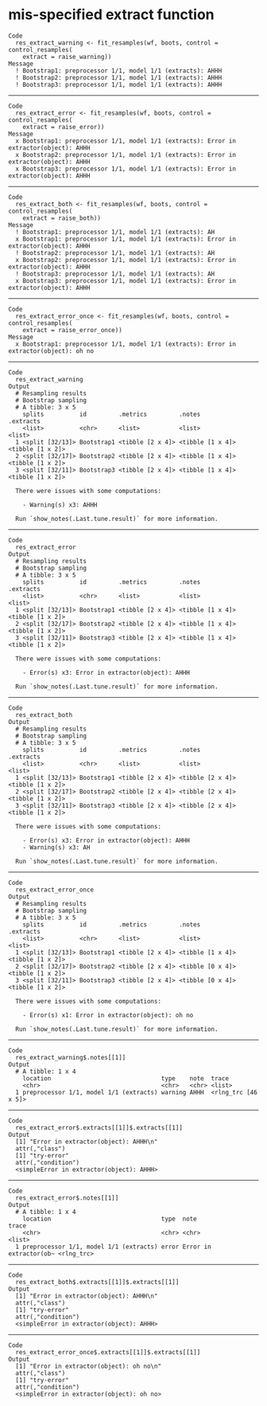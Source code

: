 # mis-specified extract function

    Code
      res_extract_warning <- fit_resamples(wf, boots, control = control_resamples(
        extract = raise_warning))
    Message
      ! Bootstrap1: preprocessor 1/1, model 1/1 (extracts): AHHH
      ! Bootstrap2: preprocessor 1/1, model 1/1 (extracts): AHHH
      ! Bootstrap3: preprocessor 1/1, model 1/1 (extracts): AHHH

---

    Code
      res_extract_error <- fit_resamples(wf, boots, control = control_resamples(
        extract = raise_error))
    Message
      x Bootstrap1: preprocessor 1/1, model 1/1 (extracts): Error in extractor(object): AHHH
      x Bootstrap2: preprocessor 1/1, model 1/1 (extracts): Error in extractor(object): AHHH
      x Bootstrap3: preprocessor 1/1, model 1/1 (extracts): Error in extractor(object): AHHH

---

    Code
      res_extract_both <- fit_resamples(wf, boots, control = control_resamples(
        extract = raise_both))
    Message
      ! Bootstrap1: preprocessor 1/1, model 1/1 (extracts): AH
      x Bootstrap1: preprocessor 1/1, model 1/1 (extracts): Error in extractor(object): AHHH
      ! Bootstrap2: preprocessor 1/1, model 1/1 (extracts): AH
      x Bootstrap2: preprocessor 1/1, model 1/1 (extracts): Error in extractor(object): AHHH
      ! Bootstrap3: preprocessor 1/1, model 1/1 (extracts): AH
      x Bootstrap3: preprocessor 1/1, model 1/1 (extracts): Error in extractor(object): AHHH

---

    Code
      res_extract_error_once <- fit_resamples(wf, boots, control = control_resamples(
        extract = raise_error_once))
    Message
      x Bootstrap1: preprocessor 1/1, model 1/1 (extracts): Error in extractor(object): oh no

---

    Code
      res_extract_warning
    Output
      # Resampling results
      # Bootstrap sampling 
      # A tibble: 3 x 5
        splits          id         .metrics         .notes           .extracts       
        <list>          <chr>      <list>           <list>           <list>          
      1 <split [32/13]> Bootstrap1 <tibble [2 x 4]> <tibble [1 x 4]> <tibble [1 x 2]>
      2 <split [32/17]> Bootstrap2 <tibble [2 x 4]> <tibble [1 x 4]> <tibble [1 x 2]>
      3 <split [32/11]> Bootstrap3 <tibble [2 x 4]> <tibble [1 x 4]> <tibble [1 x 2]>
      
      There were issues with some computations:
      
        - Warning(s) x3: AHHH
      
      Run `show_notes(.Last.tune.result)` for more information.

---

    Code
      res_extract_error
    Output
      # Resampling results
      # Bootstrap sampling 
      # A tibble: 3 x 5
        splits          id         .metrics         .notes           .extracts       
        <list>          <chr>      <list>           <list>           <list>          
      1 <split [32/13]> Bootstrap1 <tibble [2 x 4]> <tibble [1 x 4]> <tibble [1 x 2]>
      2 <split [32/17]> Bootstrap2 <tibble [2 x 4]> <tibble [1 x 4]> <tibble [1 x 2]>
      3 <split [32/11]> Bootstrap3 <tibble [2 x 4]> <tibble [1 x 4]> <tibble [1 x 2]>
      
      There were issues with some computations:
      
        - Error(s) x3: Error in extractor(object): AHHH
      
      Run `show_notes(.Last.tune.result)` for more information.

---

    Code
      res_extract_both
    Output
      # Resampling results
      # Bootstrap sampling 
      # A tibble: 3 x 5
        splits          id         .metrics         .notes           .extracts       
        <list>          <chr>      <list>           <list>           <list>          
      1 <split [32/13]> Bootstrap1 <tibble [2 x 4]> <tibble [2 x 4]> <tibble [1 x 2]>
      2 <split [32/17]> Bootstrap2 <tibble [2 x 4]> <tibble [2 x 4]> <tibble [1 x 2]>
      3 <split [32/11]> Bootstrap3 <tibble [2 x 4]> <tibble [2 x 4]> <tibble [1 x 2]>
      
      There were issues with some computations:
      
        - Error(s) x3: Error in extractor(object): AHHH
        - Warning(s) x3: AH
      
      Run `show_notes(.Last.tune.result)` for more information.

---

    Code
      res_extract_error_once
    Output
      # Resampling results
      # Bootstrap sampling 
      # A tibble: 3 x 5
        splits          id         .metrics         .notes           .extracts       
        <list>          <chr>      <list>           <list>           <list>          
      1 <split [32/13]> Bootstrap1 <tibble [2 x 4]> <tibble [1 x 4]> <tibble [1 x 2]>
      2 <split [32/17]> Bootstrap2 <tibble [2 x 4]> <tibble [0 x 4]> <tibble [1 x 2]>
      3 <split [32/11]> Bootstrap3 <tibble [2 x 4]> <tibble [0 x 4]> <tibble [1 x 2]>
      
      There were issues with some computations:
      
        - Error(s) x1: Error in extractor(object): oh no
      
      Run `show_notes(.Last.tune.result)` for more information.

---

    Code
      res_extract_warning$.notes[[1]]
    Output
      # A tibble: 1 x 4
        location                               type    note  trace              
        <chr>                                  <chr>   <chr> <list>             
      1 preprocessor 1/1, model 1/1 (extracts) warning AHHH  <rlng_trc [46 x 5]>

---

    Code
      res_extract_error$.extracts[[1]]$.extracts[[1]]
    Output
      [1] "Error in extractor(object): AHHH\n"
      attr(,"class")
      [1] "try-error"
      attr(,"condition")
      <simpleError in extractor(object): AHHH>

---

    Code
      res_extract_error$.notes[[1]]
    Output
      # A tibble: 1 x 4
        location                               type  note                   trace     
        <chr>                                  <chr> <chr>                  <list>    
      1 preprocessor 1/1, model 1/1 (extracts) error Error in extractor(ob~ <rlng_trc>

---

    Code
      res_extract_both$.extracts[[1]]$.extracts[[1]]
    Output
      [1] "Error in extractor(object): AHHH\n"
      attr(,"class")
      [1] "try-error"
      attr(,"condition")
      <simpleError in extractor(object): AHHH>

---

    Code
      res_extract_error_once$.extracts[[1]]$.extracts[[1]]
    Output
      [1] "Error in extractor(object): oh no\n"
      attr(,"class")
      [1] "try-error"
      attr(,"condition")
      <simpleError in extractor(object): oh no>


